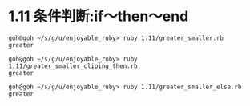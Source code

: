 # 1.11 条件判断:if〜then〜end

```
goh@goh ~/s/g/u/enjoyable_ruby> ruby 1.11/greater_smaller.rb
greater
```

```
goh@goh ~/s/g/u/enjoyable_ruby> ruby 1.11/greater_smaller_cliping_then.rb
greater
```

```
goh@goh ~/s/g/u/enjoyable_ruby> ruby 1.11/greater_smaller_else.rb
greater
```

